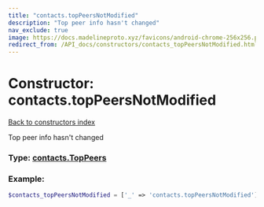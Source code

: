 ```yaml
---
title: "contacts.topPeersNotModified"
description: "Top peer info hasn't changed"
nav_exclude: true
image: https://docs.madelineproto.xyz/favicons/android-chrome-256x256.png
redirect_from: /API_docs/constructors/contacts_topPeersNotModified.html
---
```

# Constructor: contacts.topPeersNotModified  
[Back to constructors index](/API_docs/constructors/index.html)



Top peer info hasn't changed




### Type: [contacts.TopPeers](/API_docs/types/contacts.TopPeers.html)


### Example:

```php
$contacts_topPeersNotModified = ['_' => 'contacts.topPeersNotModified'];
```  
